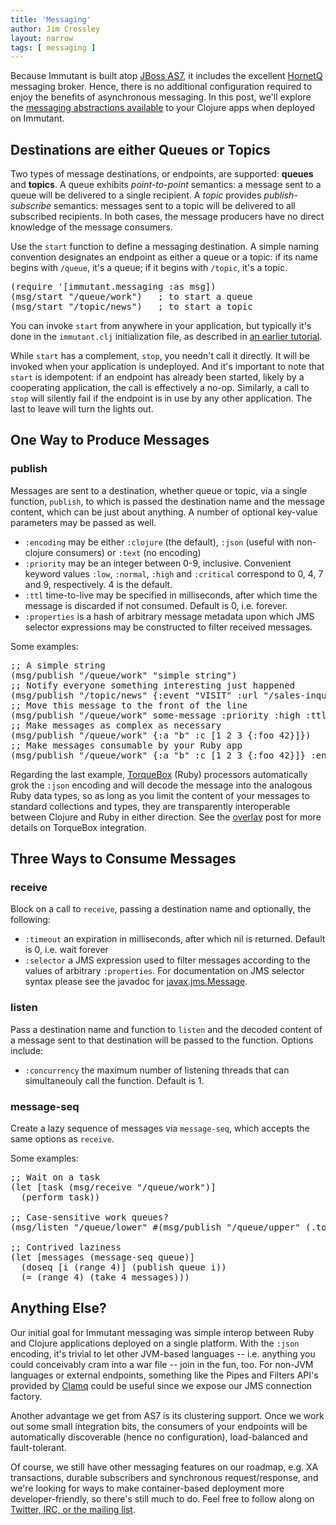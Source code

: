 ```yaml
---
title: 'Messaging'
author: Jim Crossley
layout: narrow
tags: [ messaging ]
---
```


Because Immutant is built atop [JBoss AS7][as7], it includes the
excellent [HornetQ] messaging broker. Hence, there is no additional
configuration required to enjoy the benefits of asynchronous
messaging. In this post, we'll explore the
[messaging abstractions available][immutant.messaging] to your Clojure
apps when deployed on Immutant.

## Destinations are either Queues or Topics

Two types of message destinations, or endpoints, are supported:
**queues** and **topics**. A queue exhibits *point-to-point*
semantics: a message sent to a queue will be delivered to a single
recipient. A *topic* provides *publish-subscribe* semantics: messages
sent to a topic will be delivered to all subscribed recipients. In
both cases, the message producers have no direct knowledge of the
message consumers.

Use the `start` function to define a messaging destination. A simple
naming convention designates an endpoint as either a queue or a topic:
if its name begins with `/queue`, it's a queue; if it begins with
`/topic`, it's a topic.

<pre class="syntax clojure">(require '[immutant.messaging :as msg])
(msg/start "/queue/work")   ; to start a queue
(msg/start "/topic/news")   ; to start a topic
</pre>

You can invoke `start` from anywhere in your application, but
typically it's done in the `immutant.clj` initialization file, as
described in [an earlier tutorial][deploying].

While `start` has a complement, `stop`, you needn't call it
directly. It will be invoked when your application is undeployed. And
it's important to note that `start` is idempotent: if an endpoint has
already been started, likely by a cooperating application, the call is
effectively a no-op. Similarly, a call to `stop` will silently fail if
the endpoint is in use by any other application. The last to leave
will turn the lights out.

## One Way to Produce Messages

### publish

Messages are sent to a destination, whether queue or topic, via a
single function, `publish`, to which is passed the destination name
and the message content, which can be just about anything.  A number
of optional key-value parameters may be passed as well.

* `:encoding` may be either `:clojure` (the default), `:json` (useful
  with non-clojure consumers) or `:text` (no encoding)
* `:priority` may be an integer between 0-9, inclusive. Convenient
  keyword values `:low`, `:normal`, `:high` and `:critical` correspond
  to 0, 4, 7 and 9, respectively. 4 is the default.
* `:ttl` time-to-live may be specified in milliseconds, after which
  time the message is discarded if not consumed. Default is 0,
  i.e. forever.
* `:properties` is a hash of arbitrary message metadata upon which JMS
  selector expressions may be constructed to filter received messages.

Some examples:

<pre class="syntax clojure">;; A simple string
(msg/publish "/queue/work" "simple string")
;; Notify everyone something interesting just happened
(msg/publish "/topic/news" {:event "VISIT" :url "/sales-inquiry"})
;; Move this message to the front of the line
(msg/publish "/queue/work" some-message :priority :high :ttl 1000)
;; Make messages as complex as necessary
(msg/publish "/queue/work" {:a "b" :c [1 2 3 {:foo 42}]})
;; Make messages consumable by your Ruby app
(msg/publish "/queue/work" {:a "b" :c [1 2 3 {:foo 42}]} :encoding :json)
</pre>
    
Regarding the last example, [TorqueBox] (Ruby) processors
automatically grok the `:json` encoding and will decode the message
into the analogous Ruby data types, so as long as you limit the
content of your messages to standard collections and types, they are
transparently interoperable between Clojure and Ruby in either
direction. See the [overlay] post for more details on TorqueBox
integration.

## Three Ways to Consume Messages

### receive

Block on a call to `receive`, passing a destination name and
optionally, the following:

* `:timeout` an expiration in milliseconds, after which nil is
  returned. Default is 0, i.e. wait forever
* `:selector` a JMS expression used to filter messages according
  to the values of arbitrary `:properties`. For documentation on
  JMS selector syntax please see the javadoc for
  [javax.jms.Message].

### listen

Pass a destination name and function to `listen` and the decoded
content of a message sent to that destination will be passed to the
function. Options include:

* `:concurrency` the maximum number of listening threads that can
  simultaneouly call the function. Default is 1.

### message-seq

Create a lazy sequence of messages via `message-seq`, which accepts
the same options as `receive`.

Some examples:

<pre class="syntax clojure">;; Wait on a task
(let [task (msg/receive "/queue/work")]
  (perform task))

;; Case-sensitive work queues?
(msg/listen "/queue/lower" #(msg/publish "/queue/upper" (.toUpperCase %)))

;; Contrived laziness
(let [messages (message-seq queue)]
  (doseq [i (range 4)] (publish queue i))
  (= (range 4) (take 4 messages)))
</pre>

## Anything Else?

Our initial goal for Immutant messaging was simple interop between
Ruby and Clojure applications deployed on a single platform. With the
`:json` encoding, it's trivial to let other JVM-based languages --
i.e. anything you could conceivably cram into a war file -- join in
the fun, too. For non-JVM languages or external endpoints, something
like the Pipes and Filters API's provided by [Clamq] could be useful
since we expose our JMS connection factory.

Another advantage we get from AS7 is its clustering support. Once we
work out some small integration bits, the consumers of your endpoints
will be automatically discoverable (hence no configuration),
load-balanced and fault-tolerant.

Of course, we still have other messaging features on our roadmap,
e.g. XA transactions, durable subscribers and synchronous
request/response, and we're looking for ways to make container-based
deployment more developer-friendly, so there's still much to do. Feel
free to follow along on
[Twitter, IRC, or the mailing list][community].


[TorqueBox]: http://torquebox.org/
[immutant.messaging]: https://github.com/immutant/immutant/blob/master/modules/messaging/src/main/clojure/immutant/messaging.clj
[deploying]: /news/2011/11/08/deploying-an-application/
[overlay]: /news/2011/12/21/overlay/
[HornetQ]: http://hornetq.org
[javax.jms.Message]: http://java.sun.com/javaee/5/docs/api/javax/jms/Message.html
[community]: http://immutant.org/community/
[Clamq]: https://github.com/sbtourist/clamq
[as7]: http://www.jboss.org/jbossas
